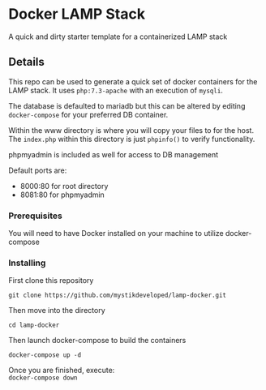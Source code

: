 # Docker LAMP Stack

A quick and dirty starter template for a containerized LAMP stack

## Details

This repo can be used to generate a quick set of docker containers for the LAMP stack. It uses `php:7.3-apache` with an execution of `mysqli`.

The database is defaulted to mariadb but this can be altered by editing `docker-compose` for your preferred DB container.

Within the www directory is where you will copy your files to for the host. The `index.php` within this directory is just `phpinfo()` to verify functionality.

phpmyadmin is included as well for access to DB management

Default ports are:

- 8000:80 for root directory
- 8081:80 for phpmyadmin

### Prerequisites

You will need to have Docker installed on your machine to utilize docker-compose

### Installing

First clone this repository

```
git clone https://github.com/mystikdeveloped/lamp-docker.git
```

Then move into the directory

```
cd lamp-docker
```

Then launch docker-compose to build the containers

```
docker-compose up -d
```

Once you are finished, execute:  
`docker-compose down`
